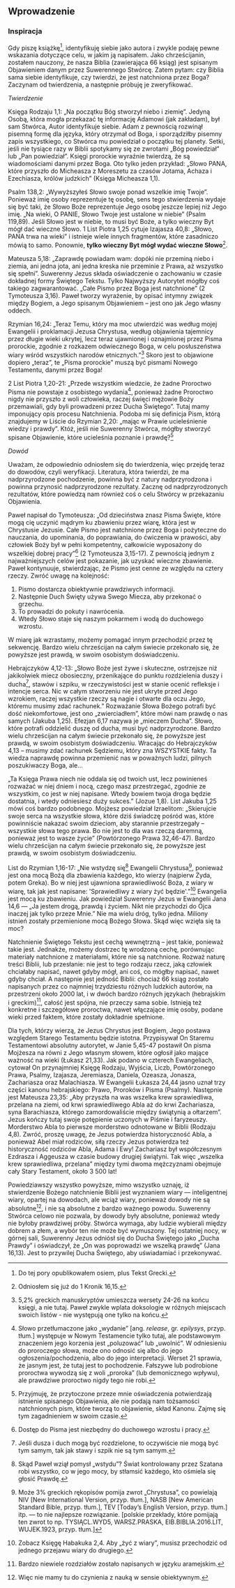## Wprowadzenie
### Inspiracja
Gdy piszę książkę[^dotychczasowe-ksiazki], identyfikuję siebie jako autora i zwykle podaję pewne wskazania dotyczące celu, w jakim ją napisałem. Jako chrześcijanin, zostałem nauczony, że nasza Biblia (zawierająca 66 ksiąg) jest spisanym Objawieniem danym przez Suwerennego Stwórcę. Zatem pytam: czy Biblia sama siebie identyfikuje, czy twierdzi, że jest natchniona przez Boga? Zaczynam od twierdzenia, a następnie próbuję je zweryfikować.

_Twierdzenie_

Księga Rodzaju 1,1: „Na początku Bóg stworzył niebo i ziemię”. Jedyną Osobą, która mogła przekazać tę informację Adamowi (jak zakładam), był sam Stwórca, Autor identyfikuje siebie. Adam z pewnością rozwinął pisemną formę dla języka, który otrzymał od Boga, i sporządziłby pisemny zapis wszystkiego, co Stwórca mu powiedział o początku tej planety. Setki, jeśli nie tysiące razy w Biblii spotykamy się ze zwrotami „Bóg powiedział” lub „Pan powiedział”. Księgi prorockie wyraźnie twierdzą, że są wiadomościami danymi przez Boga. Oto tylko jeden przykład: „Słowo PANA, które przyszło do Micheasza z Moreszetu za czasów Jotama, Achaza i Ezechiasza, królów judzkich” (Księga Micheasza 1,1).

Psalm 138,2: „Wywyższyłeś Słowo swoje ponad wszelkie imię Twoje”. Ponieważ imię osoby reprezentuje tę osobę, sens tego stwierdzenia wydaje się być taki, że Słowo Boże reprezentuje Jego osobę jeszcze lepiej niż Jego imię. „Na wieki, O PANIE, Słowo Twoje jest ustalone w niebie” (Psalm 119,89). Jeśli Słowo jest w niebie, to musi być Boże, a tylko wieczny Byt mógł dać wieczne Słowo. 1 List Piotra 1,25 cytuje Izajasza 40,8: „Słowo, PANA trwa na wieki” i istnieje wiele innych fragmentów, które zasadniczo mówią to samo. Ponownie, **tylko wieczny Byt mógł wydać wieczne Słowo**[^wieczne-slowo].

Mateusza 5,18: „Zaprawdę powiadam wam: dopóki nie przeminą niebo i ziemia, ani jedna jota, ani jedna kreska nie przeminie z Prawa, aż wszystko się spełni”. Suwerenny Jezus składa oświadczenie o zachowaniu w czasie dokładnej formy Świętego Tekstu. Tylko Najwyższy Autorytet mógłby coś takiego zagwarantować. „Całe Pismo przez Boga jest natchnione” (2 Tymoteusza 3,16). Paweł tworzy wyrażenie, by opisać intymny związek między Bogiem, a Jego spisanym Objawieniem – jest ono jak Jego własny oddech.

Rzymian 16,24: „Teraz Temu, który ma moc utwierdzić was według mojej Ewangelii i proklamacji Jezusa Chrystusa, według objawienia tajemnicy przez długie wieki ukrytej, lecz teraz ujawnionej i oznajmionej przez Pisma prorockie, zgodnie z rozkazem odwiecznego Boga, w celu posłuszeństwa wiary wśród wszystkich narodów etnicznych.”[^pawel-doksologie-w-listach] Skoro jest to objawione dopiero „teraz”, te „Pisma prorockie” muszą być pismami Nowego Testamentu, danymi przez Boga!

2 List Piotra 1,20-21: „Przede wszystkim wiedzcie, że żadne Proroctwo Pisma nie powstaje z osobistego wydania[^slowo-uwolnic], ponieważ żadne Proroctwo nigdy nie przyszło z woli człowieka, raczej święci mężowie Boży przemawiali, gdy byli prowadzeni przez Ducha Świętego”. Tutaj mamy imponujący opis procesu Natchnienia. Podoba mi się definicja Pism, którą znajdujemy w Liście do Rzymian 2,20: „mając w Prawie ucieleśnienie wiedzy i prawdy”. Któż, jeśli nie Suwerenny Stwórca, mógłby stworzyć spisane Objawienie, które ucieleśnia poznanie i prawdę?[^przytoczone-oswiadczenia-nie-podaja-tozsamosci]

_Dowód_

Uważam, że odpowiednio odniosłem się do twierdzenia, więc przejdę teraz do dowodów, czyli weryfikacji. Literatura, która twierdzi, że ma nadprzyrodzone pochodzenie, powinna być z natury nadprzyrodzona i powinna przynosić nadprzyrodzone rezultaty. Zacznę od nadprzyrodzonych rezultatów, które powiedzą nam również coś o celu Stwórcy w przekazaniu Objawienia.

Paweł napisał do Tymoteusza: „Od dzieciństwa znasz Pisma Święte, które mogą cię uczynić mądrym ku zbawieniu przez wiarę, która jest w Chrystusie Jezusie. Całe Pismo jest natchnione przez Boga i pożyteczne do nauczania, do upominania, do poprawiania, do ćwiczenia w prawości, aby człowiek Boży był w pełni kompetentny, całkowicie wyposażony do wszelkiej dobrej pracy”[^dostep-do-pisma] (2 Tymoteusza 3,15-17). Z pewnością jednym z najważniejszych celów jest pokazanie, jak uzyskać wieczne zbawienie. Paweł kontynuuje, stwierdzając, że Pismo jest cenne ze względu na cztery rzeczy. Zwróć uwagę na kolejność: 

1. Pismo dostarcza obiektywnie prawdziwych informacji.
2. Następnie Duch Święty używa Swego Miecza, aby przekonać o grzechu.
3. To prowadzi do pokuty i nawrócenia.
4. Wtedy Słowo staje się naszym pokarmem i wodą do duchowego wzrostu.

W miarę jak wzrastamy, możemy pomagać innym przechodzić przez tę sekwencję. Bardzo wielu chrześcijan na całym świecie przekonało się, że powyższe jest prawdą, w swoim osobistym doświadczeniu.

Hebrajczyków 4,12-13: „Słowo Boże jest żywe i skuteczne, ostrzejsze niż jakikolwiek miecz obosieczny, przenikające do punktu rozdzielenia duszy i ducha[^dusza-i-duch], stawów i szpiku, w rzeczywistości jest w stanie ocenić refleksje i intencje serca. Nic w całym stworzeniu nie jest ukryte przed Jego wzrokiem, raczej wszystkie rzeczy są nagie i otwarte dla oczu Jego, któremu musimy zdać rachunek.” Rozważanie Słowa Bożego potrafi być dość niekomfortowe, jest ono „zwierciadłem”, które mówi nam prawdę o nas samych (Jakuba 1,25). Efezjan 6,17 nazywa je „mieczem Ducha”. Słowo, które potrafi oddzielić duszę od ducha, musi być nadprzyrodzone. Bardzo wielu chrześcijan na całym świecie przekonało się, że powyższe jest prawdą, w swoim osobistym doświadczeniu. Wracając do Hebrajczyków 4,13 – musimy zdać rachunek Sędziemu, który zna WSZYSTKIE fakty. Ta wiedza naprawdę powinna przemienić nas w poważnych ludzi, pilnych poszukiwaczy Boga, ale…

„Ta Księga Prawa niech nie oddala się od twoich ust, lecz powinieneś rozważać w niej dniem i nocą, czego masz przestrzegać, zgodnie ze wszystkim, co jest w niej napisane. Wtedy bowiem twoja droga będzie dostatnia, i wtedy odniesiesz duży sukces.” (Jozue 1,8). List Jakuba 1,25 mówi coś bardzo podobnego. Mojżesz powiedział Izraelitom: „Skierujcie swoje serca na wszystkie słowa, które dziś świadczę pośród was, które powinniście nakazać swoim dzieciom, aby starannie przestrzegały – wszystkie słowa tego prawa. Bo nie jest to dla was rzeczą daremną, ponieważ jest to wasze życie” (Powtórzonego Prawa 32,46-47). Bardzo wielu chrześcijan na całym świecie przekonało się, że powyższe jest prawdą, w swoim osobistym doświadczeniu.

List do Rzymian 1,16-17: „Nie wstydzę się[^pomysl-wstydu] Ewangelii Chrystusa[^3-procent-rekopisow-pomija], ponieważ jest ona mocą Bożą dla zbawienia każdego, kto wierzy (najpierw Żyda, potem Greka). Bo w niej jest ujawniona sprawiedliwość Boża, z wiary w wiarę, tak jak jest napisane: 'Sprawiedliwy z wiary żyć będzie'.”[^aby-zyc-z-wiary] Ewangelia jest mocą ku zbawieniu. Jak powiedział Suwerenny Jezus w Ewangelii Jana 14,6 — „Ja jestem drogą, prawdą i życiem. Nikt nie przychodzi do Ojca inaczej jak tylko przeze Mnie.” Nie ma wielu dróg, tylko jedna. Miliony istnień zostały przemienione mocą Bożego Słowa. Skąd więc wzięła się ta moc?

Natchnienie Świętego Tekstu jest cechą wewnętrzną – jest takie, ponieważ takie jest. Jednakże, możemy dostrzec tę wrodzoną cechę, porównując materiały natchnione z materiałami, które nie są natchnione. Rozważ naturę treści Biblii, lub przesłanie: nie jest to tego rodzaju rzecz, jaką człowiek chciałaby napisać, nawet gdyby mógł, ani coś, co mógłby napisać, nawet gdyby chciał. A następnie jest jedność Biblii: chociaż 66 ksiąg zostało napisanych przez co najmniej trzydziestu różnych ludzkich autorów, na przestrzeni około 2000 lat, i w dwóch bardzo różnych językach (hebrajskim i greckim)[^niewiele-rozdzialow-w-aramejskim], całość jest spójna, nie przeczy sama sobie. Istnieją też konkretne i szczegółowe proroctwa, nawet włączające imię osoby, podane wieki przed faktem, które zostały dokładnie spełnione.

Dla tych, którzy wierzą, że Jezus Chrystus jest Bogiem, Jego postawa względem Starego Testamentu będzie istotna. Przypisywał On Staremu Testamentowi absolutny autorytet, w Janie 5,45-47 postawił On pisma Mojżesza na równi z Jego własnym słowem, które ogłosił jako mające ważność na wieki (Łukasz 21,33). Jak podano w czterech Ewangeliach, cytował On przynajmniej Księgę Rodzaju, Wyjścia, Liczb, Powtórzonego Prawa, Psalmy, Izajasza, Jeremiasza, Daniela, Ozeasza, Jonasza, Zachariasza oraz Malachiasza. W Ewangelii Łukasza 24,44 jasno uznał trzy części kanonu hebrajskiego: Prawo, Proroków i Pisma (Psalmy). Następnie jest Mateusza 23,35: „Aby przyszła na was wszelka krew sprawiedliwa, przelana na ziemi, od krwi sprawiedliwego Abla aż do krwi Zachariasza, syna Barachiasza, którego zamordowaliście między świątynią a ołtarzem”. Jezus kończy tutaj swoje potępienie uczonych w Piśmie i faryzeuszy. Morderstwo Abla to pierwsze morderstwo odnotowane w Biblii (Rodzaju 4,8). Zwróć, proszę uwagę, że Jezus potwierdza historyczność Abla, a ponieważ Abel miał rodziców, siłą rzeczy Jezus potwierdza też historyczność rodziców Abla, Adama i Ewy! Zachariasz był współczesnym Ezdrasza i Aggeusza w czasie budowy drugiej świątyni. Tak więc „wszelka krew sprawiedliwa, przelana” między tymi dwoma mężczyznami obejmuje cały Stary Testament, około 3 500 lat!

Powiedziawszy wszystko powyższe, mimo wszystko uznaję, iż stwierdzenie Bożego natchnienie Biblii jest wyznaniem wiary — inteligentnej wiary, opartej na dowodach, ale wciąż wiary, ponieważ dowody nie są absolutne[^nie-obiektywna-nauka], i nie są absolutne z bardzo ważnego powodu. Suwerenny Stwórca celowo nie pozwala, by dowody były absolutne, ponieważ wtedy nie byłoby prawdziwej próby. Stwórca wymaga, aby ludzie wybierali między dobrem a złem, a wybór ten nie może być wymuszony. Tej ostatniej nocy, w górnej sali, Suwerenny Jezus odniósł się do Ducha Świętego jako „Ducha Prawdy” i oświadczył, że „On was poprowadzi we wszelką prawdę” (Jana 16,13). Jest to przywilej Ducha Świętego, aby uświadamiać i przekonywać.

[^dotychczasowe-ksiazki]: Do tej pory opublikowałem osiem, plus Tekst Grecki.

[^wieczne-slowo]: Odniosłem się już do 1 Kronik 16,15.

[^pawel-doksologie-w-listach]: 5,2% greckich manuskryptów umieszcza wersety 24-26 na końcu księgi, a nie tutaj. Paweł zwykle wplata doksologie w różnych miejscach swoich listów - nie występują one tylko na końcu.

[^slowo-uwolnic]: Słowo przetłumaczone jako „wydanie” [ang. _release_, gr. _epilysys_, przyp. tłum.] występuje w Nowym Testamencie tylko tutaj, ale podstawowym znaczeniem jego korzenia jest „poluzować” lub „uwolnić”. W odniesieniu do proroczego słowa, może ono odnosić się albo do jego ogłoszenia/pochodzenia, albo do jego interpretacji. Werset 21 sprawia, że jasnym jest, że tutaj jest to pochodzenie. Fałszywe lub podrobione proroctwa wywodzą się z woli „proroka” (lub demonicznego wpływu), ale prawdziwe proroctwo nigdy tego nie robi.

[^przytoczone-oswiadczenia-nie-podaja-tozsamosci]: Przyjmuję, że przytoczone przeze mnie oświadczenia potwierdzają istnienie spisanego Objawienia, ale nie podają nam tożsamości natchnionych pism, które tworzą to objawienie, skład Kanonu. Zajmę się tym zagadnieniem w swoim czasie.

[^dostep-do-pisma]: Dostęp do Pisma jest niezbędny do duchowego wzrostu i pracy.

[^dusza-i-duch]: Jeśli dusza i duch mogą być rozdzielone, to oczywiście nie mogą być tym samym, tak jak stawy i szpik nie są tym samym.

[^pomysl-wstydu]: Skąd Paweł wziął pomysł „wstydu”? Świat kontrolowany przez Szatana robi wszystko, co w jego mocy, by stłamsić każdego, kto ośmiela się głosić Prawdę.

[^3-procent-rekopisow-pomija]: Może 3% greckich rękopisów pomija zwrot „Chrystusa”, co powielają NIV [New International Version, przyp. tłum.], NASB [New American Standard Bible, przyp. tłum.], TEV [Today’s English Version, przyp. tłum.] itp. — to nie najlepsze rozwiązanie. [polskie przekłady, które pomijają ten zwrot to np. TYSIĄCL.WYD5, WARSZ.PRASKA, EIB.BIBLIA.2016.LIT, WUJEK.1923, przyp. tłum.]

[^aby-zyc-z-wiary]: Zobacz Księgę Habakuka 2,4. Aby „żyć z wiary”, musisz przechodzić od jednego przejawu wiary do drugiego.

[^niewiele-rozdzialow-w-aramejskim]: Bardzo niewiele rozdziałów zostało napisanych w języku aramejskim.

[^nie-obiektywna-nauka]: Więc nie mamy tu do czynienia z nauką w sensie obiektywnym.